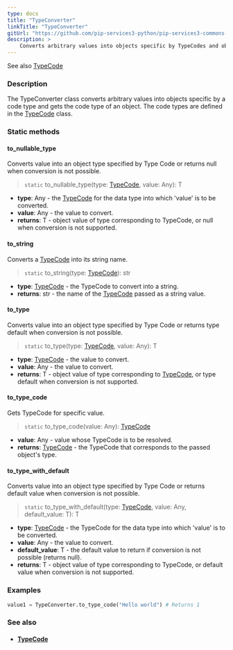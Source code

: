 ```yaml
---
type: docs
title: "TypeConverter"
linkTitle: "TypeConverter"
gitUrl: "https://github.com/pip-services3-python/pip-services3-commons-python"
description: > 
    Converts arbitrary values into objects specific by TypeCodes and obtains the code type of an object.
---
```

See also [TypeCode](../../convert/type_code)

### Description
The TypeConverter class converts arbitrary values into objects specific by a code type and gets the code type of an object. The code types are defined in the [TypeCode](../../convert/type_code) class.


### Static methods

#### to_nullable_type
Converts value into an object type specified by Type Code or returns null when conversion is not possible.

> `static` to_nullable_type(type: [TypeCode](../../convert/type_code), value: Any): T

- **type**: Any - the [TypeCode](../../convert/type_code) for the data type into which 'value' is to be converted.
- **value**: Any - the value to convert.
- **returns**: T - object value of type corresponding to TypeCode, or null when conversion is not supported.

#### to_string
Converts a [TypeCode](../../convert/type_code) into its string name.

> `static` to_string(type: [TypeCode](../../convert/type_code)): str

- **type**: [TypeCode](../../convert/type_code) - the TypeCode to convert into a string.
- **returns**: str - the name of the [TypeCode](../../convert/type_code) passed as a string value.

#### to_type
Converts value into an object type specified by Type Code or returns type default when conversion is not possible.

> `static` to_type(type: [TypeCode](../../convert/type_code), value: Any): T

- **type**: [TypeCode](../../convert/type_code) - the value to convert.
- **value**: Any - the value to convert.
- **returns**: T - object value of type corresponding to [TypeCode](../../convert/type_code), or type default when conversion is not supported.


#### to_type_code
Gets TypeCode for specific value.

> `static` to_type_code(value: Any): [TypeCode](../../convert/type_code)

- **value**: Any - value whose TypeCode is to be resolved.
- **returns**: [TypeCode](../../convert/type_code) - the TypeCode that corresponds to the passed object's type.

#### to_type_with_default
Converts value into an object type specified by Type Code or returns default value when conversion is not possible.

> `static` to_type_with_default(type: [TypeCode](../../convert/type_code), value: Any, default_value: T): T

- **type**: [TypeCode](../../convert/type_code) - the TypeCode for the data type into which 'value' is to be converted.
- **value**: Any - the value to convert.
- **default_value**: T - the default value to return if conversion is not possible (returns null).
- **returns**: T - object value of type corresponding to TypeCode, or default value when conversion is not supported.

### Examples

```python
value1 = TypeConverter.to_type_code("Hello world") # Returns 1
```
### See also
- #### [TypeCode](../../convert/type_code)
